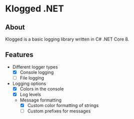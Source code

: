 # Klogged .NET

## About
Klogged is a basic logging library written in C# .NET Core 8.

## Features
- Different logger types
  - [x] Console logging 
  - [ ] File logging
- Logging options
  - [x] Colors in the console
  - [x] Log levels
  - Message formatting
    - [x] Custom color formatting of strings
    - [ ] Custom prefixes for messages